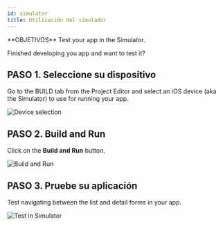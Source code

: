```yaml
---
id: simulator
title: Utilización del simulador
---
```


<div markdown="1" class = "objectives">
**OBJETIVOS**
Test your app in the Simulator.
</div>

Finished developing you app and want to test it?

## PASO 1. Seleccione su dispositivo

Go to the BUILD tab from the Project Editor and select an iOS device (aka the Simulator) to use for running your app.

![Device selection](assets/en/test-build/device-selection-4D-for-ios.png)

## PASO 2. Build and Run

Click on the **Build and Run** button.

![Build and Run](assets/en/test-build/build-and-run-4D-for-iOS.png)

## PASO 3. Pruebe su aplicación

Test navigating between the list and detail forms in your app.

![Test in Simulator](assets/en/test-build/simulator-forms-4D-for-iOS.png) 
